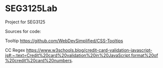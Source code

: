 # SEG3125Lab
Project for SEG3125

Sources for code:

Tooltip https://github.com/WebDevSimplified/CSS-Tooltips

CC Regex https://www.w3schools.blog/credit-card-validation-javascript-js#:~:text=Credit%20card%20validation%20in%20JavaScript,format%20of%20credit%20card%20numbers.
